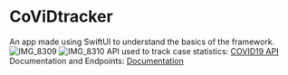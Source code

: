 # CoViDtracker
An app made using SwiftUI to understand the basics of the framework.
![IMG_8309](https://user-images.githubusercontent.com/54809290/88025218-97ee7c80-cb51-11ea-9e3c-8b585d385af1.PNG)
![IMG_8310](https://user-images.githubusercontent.com/54809290/88025274-ab99e300-cb51-11ea-8ec3-a12f28f0db65.PNG)
API used to track case statistics: [COVID19 API](https://covid19api.com)
Documentation and Endpoints: [Documentation](https://documenter.getpostman.com/view/10808728/SzS8rjbc?version=latest)
